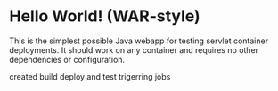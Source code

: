 Hello World! (WAR-style)
===============

This is the simplest possible Java webapp for testing servlet container deployments.  It should work on any container and requires no other dependencies or configuration.

created build deploy and test
trigerring jobs

